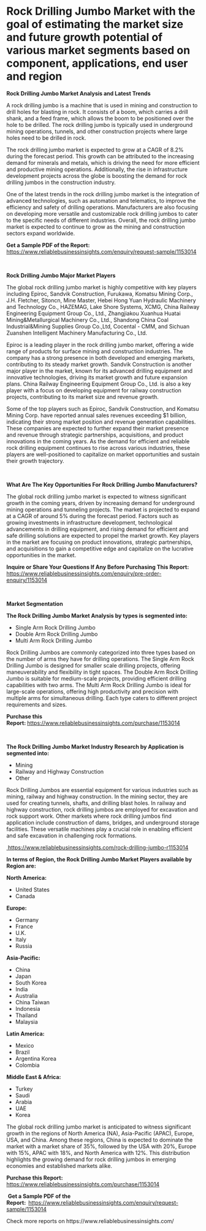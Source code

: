 <p><h1>Rock Drilling Jumbo Market with the goal of estimating the market size and future growth potential of various market segments based on component, applications, end user and region</h1></p><p><strong>Rock Drilling Jumbo Market Analysis and Latest Trends</strong></p>
<p><p>A rock drilling jumbo is a machine that is used in mining and construction to drill holes for blasting in rock. It consists of a boom, which carries a drill shank, and a feed frame, which allows the boom to be positioned over the hole to be drilled. The rock drilling jumbo is typically used in underground mining operations, tunnels, and other construction projects where large holes need to be drilled in rock.</p><p>The rock drilling jumbo market is expected to grow at a CAGR of 8.2% during the forecast period. This growth can be attributed to the increasing demand for minerals and metals, which is driving the need for more efficient and productive mining operations. Additionally, the rise in infrastructure development projects across the globe is boosting the demand for rock drilling jumbos in the construction industry.</p><p>One of the latest trends in the rock drilling jumbo market is the integration of advanced technologies, such as automation and telematics, to improve the efficiency and safety of drilling operations. Manufacturers are also focusing on developing more versatile and customizable rock drilling jumbos to cater to the specific needs of different industries. Overall, the rock drilling jumbo market is expected to continue to grow as the mining and construction sectors expand worldwide.</p></p>
<p><strong>Get a Sample PDF of the Report:&nbsp;</strong> <a href="https://www.reliablebusinessinsights.com/enquiry/request-sample/1153014">https://www.reliablebusinessinsights.com/enquiry/request-sample/1153014</a></p>
<p>&nbsp;</p>
<p><strong>Rock Drilling Jumbo Major Market Players</strong></p>
<p><p>The global rock drilling jumbo market is highly competitive with key players including Epiroc, Sandvik Construction, Furukawa, Komatsu Mining Corp., J.H. Fletcher, Sitoncn, Mine Master, Hebei Hong Yuan Hydraulic Machinery and Technology Co., HAZEMAG, Lake Shore Systems, XCMG, China Railway Engineering Equipment Group Co., Ltd., Zhangjiakou Xuanhua Huatai Mining&Metallurgical Machinery Co., Ltd., Shandong China Coal Industrial&Mining Supplies Group Co.,Ltd, Cocental - CMM, and Sichuan Zuanshen Intelligent Machinery Manufacturing Co., Ltd.</p><p>Epiroc is a leading player in the rock drilling jumbo market, offering a wide range of products for surface mining and construction industries. The company has a strong presence in both developed and emerging markets, contributing to its steady market growth. Sandvik Construction is another major player in the market, known for its advanced drilling equipment and innovative technologies, driving its market growth and future expansion plans. China Railway Engineering Equipment Group Co., Ltd. is also a key player with a focus on developing equipment for railway construction projects, contributing to its market size and revenue growth. </p><p>Some of the top players such as Epiroc, Sandvik Construction, and Komatsu Mining Corp. have reported annual sales revenues exceeding $1 billion, indicating their strong market position and revenue generation capabilities. These companies are expected to further expand their market presence and revenue through strategic partnerships, acquisitions, and product innovations in the coming years. As the demand for efficient and reliable rock drilling equipment continues to rise across various industries, these players are well-positioned to capitalize on market opportunities and sustain their growth trajectory.</p></p>
<p>&nbsp;</p>
<p><strong>What Are The Key Opportunities For Rock Drilling Jumbo Manufacturers?</strong></p>
<p><p>The global rock drilling jumbo market is expected to witness significant growth in the coming years, driven by increasing demand for underground mining operations and tunneling projects. The market is projected to expand at a CAGR of around 5% during the forecast period. Factors such as growing investments in infrastructure development, technological advancements in drilling equipment, and rising demand for efficient and safe drilling solutions are expected to propel the market growth. Key players in the market are focusing on product innovations, strategic partnerships, and acquisitions to gain a competitive edge and capitalize on the lucrative opportunities in the market.</p></p>
<p><strong>Inquire or Share Your Questions If Any Before Purchasing This Report:</strong> <a href="https://www.reliablebusinessinsights.com/enquiry/pre-order-enquiry/1153014">https://www.reliablebusinessinsights.com/enquiry/pre-order-enquiry/1153014</a></p>
<p>&nbsp;</p>
<p><strong>Market Segmentation</strong></p>
<p><strong>The Rock Drilling Jumbo Market Analysis by types is segmented into:</strong></p>
<p><ul><li>Single Arm Rock Drilling Jumbo</li><li>Double Arm Rock Drilling Jumbo</li><li>Multi Arm Rock Drilling Jumbo</li></ul></p>
<p><p>Rock Drilling Jumbos are commonly categorized into three types based on the number of arms they have for drilling operations. The Single Arm Rock Drilling Jumbo is designed for smaller scale drilling projects, offering maneuverability and flexibility in tight spaces. The Double Arm Rock Drilling Jumbo is suitable for medium-scale projects, providing efficient drilling capabilities with two arms. The Multi Arm Rock Drilling Jumbo is ideal for large-scale operations, offering high productivity and precision with multiple arms for simultaneous drilling. Each type caters to different project requirements and sizes.</p></p>
<p><strong>Purchase this Report:&nbsp;</strong><a href="https://www.reliablebusinessinsights.com/purchase/1153014">https://www.reliablebusinessinsights.com/purchase/1153014</a></p>
<p>&nbsp;</p>
<p><strong>The Rock Drilling Jumbo Market Industry Research by Application is segmented into:</strong></p>
<p><ul><li>Mining</li><li>Railway and Highway Construction</li><li>Other</li></ul></p>
<p><p>Rock Drilling Jumbos are essential equipment for various industries such as mining, railway and highway construction. In the mining sector, they are used for creating tunnels, shafts, and drilling blast holes. In railway and highway construction, rock drilling jumbos are employed for excavation and rock support work. Other markets where rock drilling jumbos find application include construction of dams, bridges, and underground storage facilities. These versatile machines play a crucial role in enabling efficient and safe excavation in challenging rock formations.</p></p>
<p><a href="https://www.reliablebusinessinsights.com/rock-drilling-jumbo-r1153014">&nbsp;https://www.reliablebusinessinsights.com/rock-drilling-jumbo-r1153014</a></p>
<p><strong>In terms of Region, the Rock Drilling Jumbo Market Players available by Region are:</strong></p>
<p>
    <p> <strong> North America: </strong>
        <ul>
            <li>United States</li>
            <li>Canada</li>
        </ul>
        </p> 
    <p> <strong> Europe: </strong>
        <ul>
            <li>Germany</li>
            <li>France</li>
            <li>U.K.</li>
            <li>Italy</li>
            <li>Russia</li>
        </ul>
        </p> 
    <p> <strong> Asia-Pacific: </strong>
        <ul>
            <li>China</li>
            <li>Japan</li>
            <li>South Korea</li>
            <li>India</li>
            <li>Australia</li>
            <li>China Taiwan</li>
            <li>Indonesia</li>
            <li>Thailand</li>
            <li>Malaysia</li>
        </ul>
        </p> 
    <p> <strong> Latin America: </strong>
        <ul>
            <li>Mexico</li>
            <li>Brazil</li>
            <li>Argentina Korea</li>
            <li>Colombia</li>
        </ul>
        </p> 
    <p> <strong> Middle East & Africa: </strong>
        <ul>
            <li>Turkey</li>
            <li>Saudi</li>
            <li>Arabia</li>
            <li>UAE</li>
            <li>Korea</li>
        </ul>
    </p>
    </p>
<p><p>The global rock drilling jumbo market is anticipated to witness significant growth in the regions of North America (NA), Asia-Pacific (APAC), Europe, USA, and China. Among these regions, China is expected to dominate the market with a market share of 35%, followed by the USA with 20%, Europe with 15%, APAC with 18%, and North America with 12%. This distribution highlights the growing demand for rock drilling jumbos in emerging economies and established markets alike.</p></p>
<p><strong>Purchase this Report: </strong><a href="https://www.reliablebusinessinsights.com/purchase/1153014">https://www.reliablebusinessinsights.com/purchase/1153014</a></p>
<p>&nbsp;<strong>Get a Sample PDF of the Report:&nbsp;&nbsp;</strong><a href="https://www.reliablebusinessinsights.com/enquiry/request-sample/1153014">https://www.reliablebusinessinsights.com/enquiry/request-sample/1153014</a></p>
<p><strong></strong></p>
<p>Check more reports on https://www.reliablebusinessinsights.com/</p>